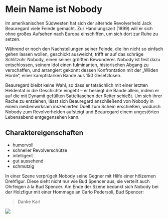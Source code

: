 # Mein Name ist Nobody

Im amerikanischen Südwesten hat sich der alternde Revolverheld Jack Beauregard viele Feinde gemacht. Zur Handlungszeit (1899) will er sich ohne großes Aufsehen nach Europa einschiffen, um sich dort zur Ruhe zu setzen.

Während er noch den Nachstellungen seiner Feinde, die ihn nicht so einfach gehen lassen wollen, geschickt ausweicht, trifft er auf das schräge Schlitzohr Nobody, einen seiner größten Bewunderer. Nobody ist fest dazu entschlossen, seinem Idol einen fulminanten, historischen Abgang zu verschaffen, und arrangiert gekonnt dessen Konfrontation mit der „Wilden Horde“, einer kampfstarken Bande aus 150 Gesetzlosen.

Beauregard bleibt keine Wahl, so dass er tatsächlich mit einer letzten Heldentat in die Geschichte eingeht – er besiegt die Bande allein, indem er auf die mit Dynamit gefüllten Satteltaschen der Reiter schießt. Um sich ihrer Rache zu entziehen, lässt sich Beauregard anschließend von Nobody in einem medienwirksam inszenierten Duell zum Schein erschießen, wodurch Nobody zum Revolverhelden aufsteigt und Beauregard einem ungestörten Lebensabend entgegensehen kann. 

## Charaktereigenschaften
* humorvoll
* schneller Revolverschütze
* intelligent
* gut aussehend
* schmutzig


In einer Szene verprügelt Nobody seine Gegner mit Hilfe einer hölzernen Drehfigur. Diese sieht nicht nur wie Bud Spencer aus, sie verteilt auch Ohrfeigen à la Bud Spencer. Am Ende der Szene bedankt sich Nobody bei der Holzfigur mit einer Hommage an Carlo Pedersoli, Bud Spencer:

> Danke Karl

<img src="https://kinokalender.com/_media/filmbilder_gross/13741/Mein-Name-ist-Nobody-1.jpg"/>